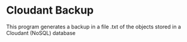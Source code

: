 # Cloudant Backup
This program generates a backup in a file .txt of the objects stored in a Cloudant (NoSQL) database 
